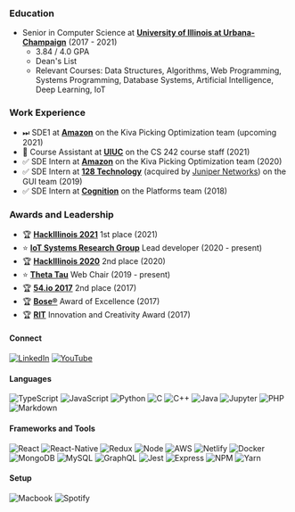 ### Education
- Senior in Computer Science at [**University of Illinois at Urbana-Champaign**](https://illinois.edu/) (2017 - 2021)
  - 3.84 / 4.0 GPA
  - Dean's List
  - Relevant Courses: Data Structures, Algorithms, Web Programming, Systems Programming, Database Systems, Artificial Intelligence, Deep Learning, IoT

### Work Experience
- ⏭ SDE1 at [**Amazon**](https://www.amazon.com/) on the Kiva Picking Optimization team (upcoming 2021)
- 🔄 Course Assistant at [**UIUC**](https://cs.illinois.edu/academics/courses/cs242) on the CS 242 course staff (2021)
- ✅ SDE Intern at [**Amazon**](https://www.amazon.com/) on the Kiva Picking Optimization team (2020)
- ✅ SDE Intern at [**128 Technology**](https://www.128technology.com/) (acquired by [Juniper Networks](https://www.juniper.net/)) on the GUI team (2019)
- ✅ SDE Intern at [**Cognition**](https://cognition.us/) on the Platforms team (2018)

### Awards and Leadership
- 🏆 [**HackIllinois 2021**](https://devpost.com/software/actually-colab-real-time-collaborative-jupyter-editor) 1st place (2021)
- ⭐️ [**IoT Systems Research Group**](https://ece.illinois.edu/about/directory/faculty/caesar) Lead developer (2020 - present)
- 🏆 [**HackIllinois 2020**](https://devpost.com/software/uiuc-acm-member-to-meeting-matcher-service) 2nd place (2020)
- ⭐️ [**Theta Tau**](https://www.kappathetatau.org/) Web Chair (2019 - present)
- 🏆 [**54.io 2017**](http://founders.illinois.edu/fiftyfour/) 2nd place (2017)
- 🏆 [**Bose®**](https://www.bose.com/) Award of Excellence (2017)
- 🏆 [**RIT**](https://www.rit.edu/) Innovation and Creativity Award (2017)

#### Connect

[![LinkedIn](https://img.shields.io/badge/LinkedIn-0077B5?style=flat&logo=linkedin&logoColor=white)](https://www.linkedin.com/in/jefftc/) [![YouTube](https://img.shields.io/badge/YouTube-FF0000?style=flat&logo=youtube&logoColor=white)](https://www.youtube.com/channel/UCWdkgNnS-_4xWmlyJ95qt-w)

#### Languages

![TypeScript](https://img.shields.io/badge/TypeScript-007ACC?style=flat&logo=typescript&logoColor=white) ![JavaScript](https://img.shields.io/badge/JavaScript-F7DF1E?style=flat&logo=javascript&logoColor=black) ![Python](https://img.shields.io/badge/Python-3776AB?style=flat&logo=python&logoColor=white) ![C](https://img.shields.io/badge/C-00599C?style=flat&logo=c&logoColor=white) ![C++](https://img.shields.io/badge/C%2B%2B-00599C?style=flat&logo=c%2B%2B&logoColor=white) ![Java](https://img.shields.io/badge/Java-ED8B00?style=flat&logo=java&logoColor=white) ![Jupyter](https://img.shields.io/badge/Jupyter-F37626.svg?&style=flat&logo=Jupyter&logoColor=white) ![PHP](https://img.shields.io/badge/PHP-777BB4?style=flat&logo=php&logoColor=white) ![Markdown](https://img.shields.io/badge/Markdown-000000?style=flat&logo=markdown&logoColor=white)

#### Frameworks and Tools

![React](https://img.shields.io/badge/React-20232A?style=flat&logo=react&logoColor=61DAFB) ![React-Native](https://img.shields.io/badge/React_Native-20232A?style=flat&logo=react&logoColor=61DAFB) ![Redux](https://img.shields.io/badge/Redux-593D88?style=flat&logo=redux&logoColor=white) ![Node](https://img.shields.io/badge/Node.js-43853D?style=flat&logo=node.js&logoColor=white) ![AWS](https://img.shields.io/badge/Amazon_AWS-232F3E?style=flat&logo=amazon-aws&logoColor=white) ![Netlify](https://img.shields.io/badge/Netlify-00C7B7?style=flat&logo=netlify&logoColor=white) ![Docker](https://img.shields.io/badge/Docker-2CA5E0?style=flat&logo=docker&logoColor=white) ![MongoDB](https://img.shields.io/badge/MongoDB-4EA94B?style=flat&logo=mongodb&logoColor=white) ![MySQL](https://img.shields.io/badge/MySQL-00000F?style=flat&logo=mysql&logoColor=white) ![GraphQL](https://img.shields.io/badge/GraphQl-E10098?style=flat&logo=graphql&logoColor=white) ![Jest](https://img.shields.io/badge/Jest-C21325?style=flat&logo=jest&logoColor=white) ![Express](https://img.shields.io/badge/Express.js-404D59?style=flat&logo=express&logoColor=white) ![NPM](https://img.shields.io/badge/npm-CB3837?style=flat&logo=npm&logoColor=white) ![Yarn](https://img.shields.io/badge/Yarn-2C8EBB?style=flat&logo=yarn&logoColor=white)

#### Setup

![Macbook](https://img.shields.io/badge/Apple-MacBook_Pro_2019-999999?style=flat&logo=apple&logoColor=white) ![Spotify](https://img.shields.io/badge/Spotify-1ED760?&style=flat&logo=spotify&logoColor=white)
